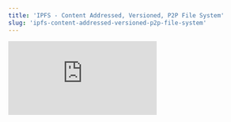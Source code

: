 ```yaml
---
title: 'IPFS - Content Addressed, Versioned, P2P File System'
slug: 'ipfs-content-addressed-versioned-p2p-file-system'
---
```


![](https://static.meri.garden/d3d35413cf6864d1fa5fa7ad80013480.pdf)